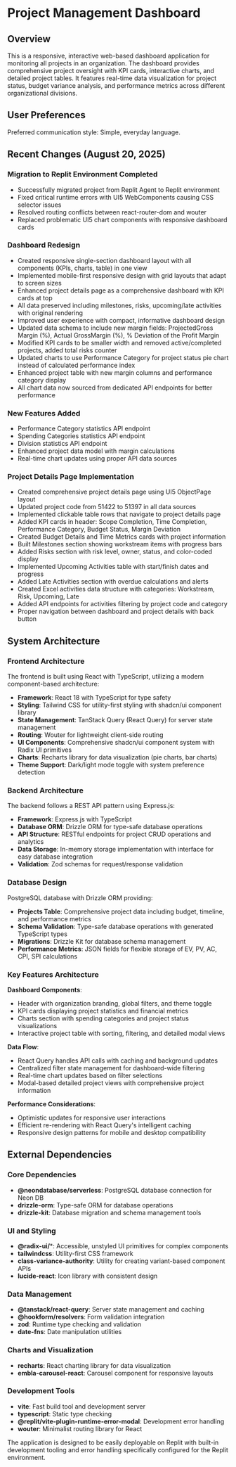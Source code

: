 # Project Management Dashboard

## Overview

This is a responsive, interactive web-based dashboard application for monitoring all projects in an organization. The dashboard provides comprehensive project oversight with KPI cards, interactive charts, and detailed project tables. It features real-time data visualization for project status, budget variance analysis, and performance metrics across different organizational divisions.

## User Preferences

Preferred communication style: Simple, everyday language.

## Recent Changes (August 20, 2025)

### Migration to Replit Environment Completed
- Successfully migrated project from Replit Agent to Replit environment
- Fixed critical runtime errors with UI5 WebComponents causing CSS selector issues
- Resolved routing conflicts between react-router-dom and wouter
- Replaced problematic UI5 chart components with responsive dashboard cards

### Dashboard Redesign
- Created responsive single-section dashboard layout with all components (KPIs, charts, table) in one view
- Implemented mobile-first responsive design with grid layouts that adapt to screen sizes  
- Enhanced project details page as a comprehensive dashboard with KPI cards at top
- All data preserved including milestones, risks, upcoming/late activities with original rendering
- Improved user experience with compact, informative dashboard design
- Updated data schema to include new margin fields: ProjectedGross Margin (%), Actual GrossMargin (%), % Deviation of the Profit Margin
- Modified KPI cards to be smaller width and removed active/completed projects, added total risks counter
- Updated charts to use Performance Category for project status pie chart instead of calculated performance index
- Enhanced project table with new margin columns and performance category display
- All chart data now sourced from dedicated API endpoints for better performance

### New Features Added
- Performance Category statistics API endpoint
- Spending Categories statistics API endpoint  
- Division statistics API endpoint
- Enhanced project data model with margin calculations
- Real-time chart updates using proper API data sources

### Project Details Page Implementation
- Created comprehensive project details page using UI5 ObjectPage layout
- Updated project code from 51422 to 51397 in all data sources
- Implemented clickable table rows that navigate to project details page
- Added KPI cards in header: Scope Completion, Time Completion, Performance Category, Budget Status, Margin Deviation
- Created Budget Details and Time Metrics cards with project information
- Built Milestones section showing workstream items with progress bars
- Added Risks section with risk level, owner, status, and color-coded display
- Implemented Upcoming Activities table with start/finish dates and progress
- Added Late Activities section with overdue calculations and alerts
- Created Excel activities data structure with categories: Workstream, Risk, Upcoming, Late
- Added API endpoints for activities filtering by project code and category
- Proper navigation between dashboard and project details with back button

## System Architecture

### Frontend Architecture
The frontend is built using React with TypeScript, utilizing a modern component-based architecture:

- **Framework**: React 18 with TypeScript for type safety
- **Styling**: Tailwind CSS for utility-first styling with shadcn/ui component library
- **State Management**: TanStack Query (React Query) for server state management
- **Routing**: Wouter for lightweight client-side routing
- **UI Components**: Comprehensive shadcn/ui component system with Radix UI primitives
- **Charts**: Recharts library for data visualization (pie charts, bar charts)
- **Theme Support**: Dark/light mode toggle with system preference detection

### Backend Architecture
The backend follows a REST API pattern using Express.js:

- **Framework**: Express.js with TypeScript
- **Database ORM**: Drizzle ORM for type-safe database operations
- **API Structure**: RESTful endpoints for project CRUD operations and analytics
- **Data Storage**: In-memory storage implementation with interface for easy database integration
- **Validation**: Zod schemas for request/response validation

### Database Design
PostgreSQL database with Drizzle ORM providing:

- **Projects Table**: Comprehensive project data including budget, timeline, and performance metrics
- **Schema Validation**: Type-safe database operations with generated TypeScript types
- **Migrations**: Drizzle Kit for database schema management
- **Performance Metrics**: JSON fields for flexible storage of EV, PV, AC, CPI, SPI calculations

### Key Features Architecture

**Dashboard Components**:
- Header with organization branding, global filters, and theme toggle
- KPI cards displaying project statistics and financial metrics
- Charts section with spending categories and project status visualizations
- Interactive project table with sorting, filtering, and detailed modal views

**Data Flow**:
- React Query handles API calls with caching and background updates
- Centralized filter state management for dashboard-wide filtering
- Real-time chart updates based on filter selections
- Modal-based detailed project views with comprehensive project information

**Performance Considerations**:
- Optimistic updates for responsive user interactions
- Efficient re-rendering with React Query's intelligent caching
- Responsive design patterns for mobile and desktop compatibility

## External Dependencies

### Core Dependencies
- **@neondatabase/serverless**: PostgreSQL database connection for Neon DB
- **drizzle-orm**: Type-safe ORM for database operations
- **drizzle-kit**: Database migration and schema management tools

### UI and Styling
- **@radix-ui/***: Accessible, unstyled UI primitives for complex components
- **tailwindcss**: Utility-first CSS framework
- **class-variance-authority**: Utility for creating variant-based component APIs
- **lucide-react**: Icon library with consistent design

### Data Management
- **@tanstack/react-query**: Server state management and caching
- **@hookform/resolvers**: Form validation integration
- **zod**: Runtime type checking and validation
- **date-fns**: Date manipulation utilities

### Charts and Visualization
- **recharts**: React charting library for data visualization
- **embla-carousel-react**: Carousel component for responsive layouts

### Development Tools
- **vite**: Fast build tool and development server
- **typescript**: Static type checking
- **@replit/vite-plugin-runtime-error-modal**: Development error handling
- **wouter**: Minimalist routing library for React

The application is designed to be easily deployable on Replit with built-in development tooling and error handling specifically configured for the Replit environment.